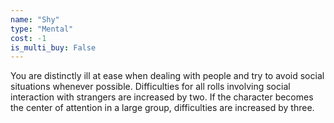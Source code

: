 ```yaml
---
name: "Shy"
type: "Mental"
cost: -1
is_multi_buy: False
---
```


You are distinctly ill at ease when dealing with people and try to avoid social situations whenever possible. Difficulties for all rolls involving social interaction with strangers are increased by two. If the character becomes the center of attention in a large group, difficulties are increased by three.